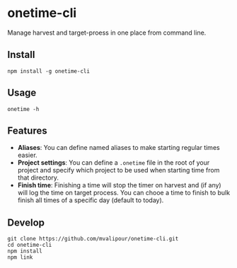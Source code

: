 # onetime-cli

Manage harvest and target-proess in one place from command line.

## Install

```
npm install -g onetime-cli
```

## Usage

```
onetime -h
```

## Features

- **Aliases**: You can define named aliases to make starting regular times easier.
- **Project settings**: You can define a `.onetime` file in the root of your project and specify which project to be used when starting time from that directory.
- **Finish time**: Finishing a time will stop the timer on harvest and (if any) will log the time on target process. You can chooe a time to finish to bulk finish all times of a specific day (default to today).

## Develop

```
git clone https://github.com/mvalipour/onetime-cli.git
cd onetime-cli
npm install
npm link
```
